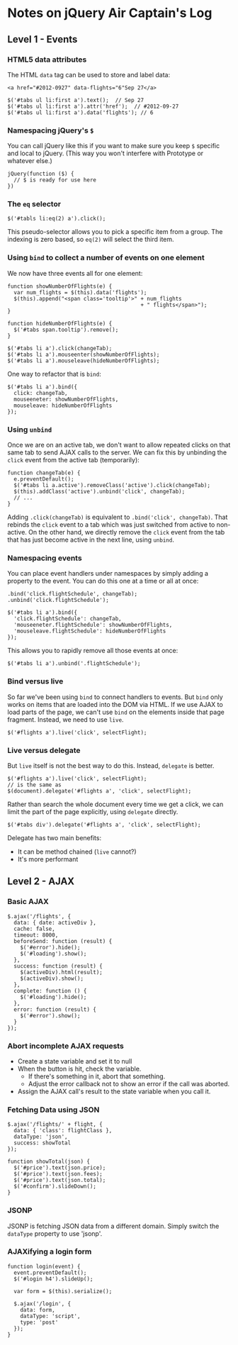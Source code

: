 # Notes on jQuery Air Captain's Log

## Level 1 - Events

### HTML5 data attributes

The HTML `data` tag can be used to store and label data:

    <a href="#2012-0927" data-flights="6"Sep 27</a>

    $('#tabs ul li:first a').text();  // Sep 27
    $('#tabs ul li:first a').attr('href');  // #2012-09-27
    $('#tabs ul li:first a').data('flights'); // 6

### Namespacing jQuery's `$`

You can call jQuery like this if you want to make sure you keep `$`
specific and local to jQuery. (This way you won't interfere with Prototype
or whatever else.)

    jQuery(function ($) {
      // $ is ready for use here
    })

### The `eq` selector

    $('#tabls li:eq(2) a').click();

This pseudo-selector allows you to pick a specific item from a group. The
indexing is zero based, so `eq(2)` will select the third item.

### Using `bind` to collect a number of events on one element

We now have three events all for one element:

    function showNumberOfFlights(e) {
      var num_flights = $(this).data('flights');
      $(this).append("<span class='tooltip'>" + num_flights
                                              + " flights</span>");
    }

    function hideNumberOfFlights(e) {
      $('#tabs span.tooltip').remove();
    }

    $('#tabs li a').click(changeTab);
    $('#tabs li a').mouseenter(showNumberOfFlights);
    $('#tabs li a').mouseleave(hideNumberOfFlights);

One way to refactor that is `bind`:

    $('#tabs li a').bind({
      click: changeTab,
      mouseeneter: showNumberOfFlights,
      mouseleave: hideNumberOfFlights
    });

### Using `unbind`

Once we are on an active tab, we don't want to allow repeated clicks on
that same tab to send AJAX calls to the server. We can fix this by
unbinding the `click` event from the active tab (temporarily):

    function changeTab(e) {
      e.preventDefault();
      $('#tabs li a.active').removeClass('active').click(changeTab);
      $(this).addClass('active').unbind('click', changeTab);
      // ...
    }

Adding `.click(changeTab)` is equivalent to `.bind('click', changeTab)`.
That rebinds the `click` event to a tab which was just switched from active
to non-active. On the other hand, we directly remove the `click` event from
the tab that has just become active in the next line, using `unbind`.

### Namespacing events

You can place event handlers under namespaces by simply adding a property
to the event. You can do this one at a time or all at once:

    .bind('click.flightSchedule', changeTab);
    .unbind('click.flightSchedule');

    $('#tabs li a').bind({
      'click.flightSchedule': changeTab,
      'mouseeneter.flightSchedule': showNumberOfFlights,
      'mouseleave.flightSchedule': hideNumberOfFlights
    });

This allows you to rapidly remove all those events at once:

    $('#tabs li a').unbind('.flightSchedule');

### Bind versus live

So far we've been using `bind` to connect handlers to events. But `bind`
only works on items that are loaded into the DOM via HTML. If we use AJAX
to load parts of the page, we can't use `bind` on the elements inside that
page fragment. Instead, we need to use `live`.

    $('#flights a').live('click', selectFlight);

### Live versus delegate

But `live` itself is not the best way to do this. Instead, `delegate` is
better.

    $('#flights a').live('click', selectFlight);
    // is the same as
    $(document).delegate('#flights a', 'click', selectFlight);

Rather than search the whole document every time we get a click, we can
limit the part of the page explicitly, using `delegate` directly.

    $('#tabs div').delegate('#flights a', 'click', selectFlight);

Delegate has two main benefits:

+ It can be method chained (`live` cannot?)
+ It's more performant

## Level 2 - AJAX

### Basic AJAX

    $.ajax('/flights', {
      data: { date: activeDiv },
      cache: false,
      timeout: 8000, 
      beforeSend: function (result) { 
        $('#error').hide();
        $('#loading').show();
      },
      success: function (result) { 
        $(activeDiv).html(result);
        $(activeDiv).show();
      },
      complete: function () { 
        $('#loading').hide();
      },
      error: function (result) { 
        $('#error').show();
      }
    });

### Abort incomplete AJAX requests

+ Create a state variable and set it to null
+ When the button is hit, check the variable.
  + If there's something in it, abort that something.
  + Adjust the error callback not to show an error if the call was
    aborted.
+ Assign the AJAX call's result to the state variable when you call it.

### Fetching Data using JSON

    $.ajax('/flights/' + flight, {
      data: { 'class': flightClass },
      dataType: 'json',
      success: showTotal
    });

    function showTotal(json) {
      $('#price').text(json.price);
      $('#price').text(json.fees);
      $('#price').text(json.total);
      $('#confirm').slideDown();
    }

### JSONP

JSONP is fetching JSON data from a different domain. Simply switch the
`dataType` property to use 'jsonp'.

### AJAXifying a login form

    function login(event) {
      event.preventDefault();
      $('#login h4').slideUp();

      var form = $(this).serialize();

      $.ajax('/login', { 
        data: form,
        dataType: 'script',
        type: 'post'
      });
    }
